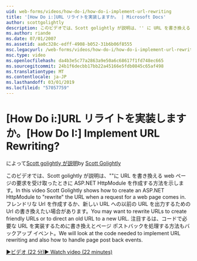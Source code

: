 ```yaml
---
uid: web-forms/videos/how-do-i/how-do-i-implement-url-rewriting
title: '[How Do i:]URL リライトを実装しますか。 | Microsoft Docs'
author: scottgolightly
description: このビデオでは、Scott golightly が説明は、'' に URL を書き換える web ページの要求を受け取ったときに ASP.NET HttpModule を作成する方法を示します。 書き換えたい場合があります.
ms.author: riande
ms.date: 07/01/2007
ms.assetid: aa0c328c-edff-4908-b052-31b6b06f8555
msc.legacyurl: /web-forms/videos/how-do-i/how-do-i-implement-url-rewriting
msc.type: video
ms.openlocfilehash: da4b3e5c77a2863a9e50a6c68617f1fd748ec665
ms.sourcegitcommit: 24b1f6decbb17bb22a45166e5fdb0845c65af498
ms.translationtype: MT
ms.contentlocale: ja-JP
ms.lasthandoff: 03/01/2019
ms.locfileid: "57057759"
---
```

<a name="how-do-i-implement-url-rewriting"></a><span data-ttu-id="2f2a0-105">[How Do i:]URL リライトを実装しますか。</span><span class="sxs-lookup"><span data-stu-id="2f2a0-105">[How Do I:] Implement URL Rewriting?</span></span>
====================
<span data-ttu-id="2f2a0-106">によって[Scott golightly が説明](https://github.com/scottgolightly)</span><span class="sxs-lookup"><span data-stu-id="2f2a0-106">by [Scott Golightly](https://github.com/scottgolightly)</span></span>

<span data-ttu-id="2f2a0-107">このビデオでは、Scott golightly が説明は、""に URL を書き換える web ページの要求を受け取ったときに ASP.NET HttpModule を作成する方法を示します。</span><span class="sxs-lookup"><span data-stu-id="2f2a0-107">In this video Scott Golightly shows how to create an ASP.NET HttpModule to "rewrite" the URL when a request for a web page comes in.</span></span> <span data-ttu-id="2f2a0-108">フレンドリな Url を作成するか、新しい URL への以前の URL を出力するための Url の書き換えたい場合があります。</span><span class="sxs-lookup"><span data-stu-id="2f2a0-108">You may want to rewrite URLs to create friendly URLs or to direct an old URL to a new URL.</span></span> <span data-ttu-id="2f2a0-109">注目するは、コードで必要な URL を実装するために書き換えとページ ポストバックを処理する方法もバックアップ イベント。</span><span class="sxs-lookup"><span data-stu-id="2f2a0-109">We will look at the code needed to implement URL rewriting and also how to handle page post back events.</span></span>

[<span data-ttu-id="2f2a0-110">&#9654;ビデオ (22 分)</span><span class="sxs-lookup"><span data-stu-id="2f2a0-110">&#9654; Watch video (22 minutes)</span></span>](https://channel9.msdn.com/Blogs/ASP-NET-Site-Videos/how-do-i-implement-url-rewriting)
